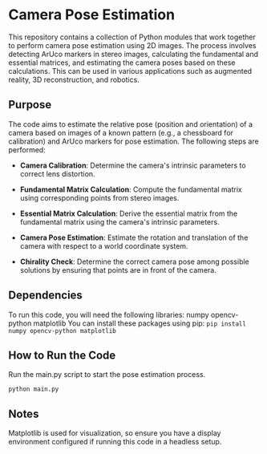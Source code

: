 # Camera Pose Estimation
This repository contains a collection of Python modules that work together to perform camera pose estimation using 2D images. The process involves detecting ArUco markers in stereo images, calculating the fundamental and essential matrices, and estimating the camera poses based on these calculations. This can be used in various applications such as augmented reality, 3D reconstruction, and robotics.

## Purpose
The code aims to estimate the relative pose (position and orientation) of a camera based on images of a known pattern (e.g., a chessboard for calibration) and ArUco markers for pose estimation. The following steps are performed:

* **Camera Calibration**: Determine the camera's intrinsic parameters to correct lens distortion.

* **Fundamental Matrix Calculation**: Compute the fundamental matrix using corresponding points from stereo images.

* **Essential Matrix Calculation**: Derive the essential matrix from the fundamental matrix using the camera's intrinsic parameters.

* **Camera Pose Estimation**: Estimate the rotation and translation of the camera with respect to a world coordinate system.

* **Chirality Check**: Determine the correct camera pose among possible solutions by ensuring that points are in front of the camera.

## Dependencies
To run this code, you will need the following libraries:
numpy
opencv-python
matplotlib
You can install these packages using pip:
`pip install numpy opencv-python matplotlib`

## How to Run the Code
Run the main.py script to start the pose estimation process.

`python main.py`

## Notes
Matplotlib is used for visualization, so ensure you have a display environment configured if running this code in a headless setup.
